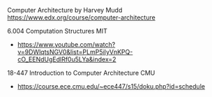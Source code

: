 
Computer Architecture by Harvey Mudd
https://www.edx.org/course/computer-architecture

6.004 Computation Structures MIT
- https://www.youtube.com/watch?v=9DWlqtsNGV0&list=PLmP5iIyVnKPQ-cO_EENdUgEdlRf0u5LYa&index=2

18-447 Introduction to Computer Architecture CMU
- https://course.ece.cmu.edu/~ece447/s15/doku.php?id=schedule

